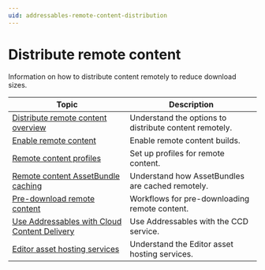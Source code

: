 ```yaml
---
uid: addressables-remote-content-distribution
---
```


# Distribute remote content

Information on how to distribute content remotely to reduce download sizes.

|**Topic**|**Description**|
|---|---|
|[Distribute remote content overview](remote-content-intro.md)|Understand the options to distribute content remotely.|
|[Enable remote content](remote-content-enable.md)|Enable remote content builds.|
|[Remote content profiles](remote-content-profiles.md)|Set up profiles for remote content.|
|[Remote content AssetBundle caching](remote-content-assetbundle-cache.md)|Understand how AssetBundles are cached remotely.|
|[Pre-download remote content](remote-content-predownload.md)|Workflows for pre-downloading remote content.|
|[Use Addressables with Cloud Content Delivery](AddressablesCCD.md)|Use Addressables with the CCD service.|
|[Editor asset hosting services](AddressableAssetsHostingServices.md)|Understand the Editor asset hosting services.|